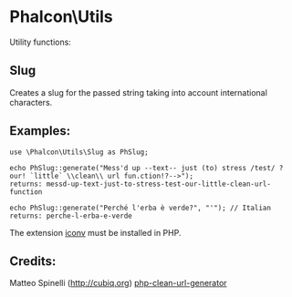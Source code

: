 
Phalcon\Utils
=========================

Utility functions:

Slug
-------
Creates a slug for the passed string taking into account international characters.

Examples:
-------
```
use \Phalcon\Utils\Slug as PhSlug;

echo PhSlug::generate("Mess'd up --text-- just (to) stress /test/ ?our! `little` \\clean\\ url fun.ction!?-->");
returns: messd-up-text-just-to-stress-test-our-little-clean-url-function

echo PhSlug::generate("Perché l'erba è verde?", "'"); // Italian
returns: perche-l-erba-e-verde
```

The extension [iconv](http://php.net/manual/en/book.iconv.php) must be installed in PHP.

Credits:
-------
Matteo Spinelli (http://cubiq.org) [php-clean-url-generator](http://cubiq.org/the-perfect-php-clean-url-generator)